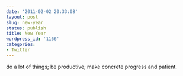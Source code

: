 ```yaml
---
date: '2011-02-02 20:33:08'
layout: post
slug: new-year
status: publish
title: New Year
wordpress_id: '1166'
categories:
- Twitter
---
```


do a lot of things; be productive; make concrete progress and patient.
